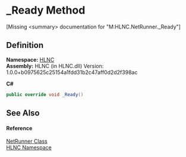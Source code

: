 # _Ready Method


\[Missing &lt;summary&gt; documentation for "M:HLNC.NetRunner._Ready"\]



## Definition
**Namespace:** <a href="N_HLNC">HLNC</a>  
**Assembly:** HLNC (in HLNC.dll) Version: 1.0.0+b0975625c25154a1fdd31b2c47aff0d2d2f398ac

**C#**
``` C#
public override void _Ready()
```



## See Also


#### Reference
<a href="T_HLNC_NetRunner">NetRunner Class</a>  
<a href="N_HLNC">HLNC Namespace</a>  
